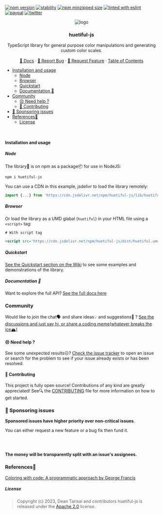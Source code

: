 [![npm version](https://img.shields.io/npm/v/huetiful-js)](https://www.npmjs.com/package/huetiful-js)
[![stability](https://img.shields.io/badge/stability-stable-green.svg)](https://www.npmjs.com/package/huetiful-js)
[![npm minzipped size](https://img.shields.io/bundlephobia/minzip/huetiful-js)](https://bundlephobia.com/package/huetiful-js)
[![linted with eslint](https://img.shields.io/badge/linted_with-ES_Lint-4B32C3.svg?logo=eslint)](https://github.com/eslint/eslint)
[![paypal](https://img.shields.io/badge/donate-paypal-informational?logo=paypal)](https://www.paypal.com/donate/?hosted_button_id=CRFWNCE6EW5X2)
[![twitter](https://img.shields.io/twitter/follow/deantarisai?style=social)](https://twitter.com/deantarisai)


  <p align='center'>
    <img alt="logo" title="huetiful-js" src="https://github.com/prjctimg/huetiful/blob/main/.github/logo.png">
  </p>
<h3 align='center'>huetiful-js</h3>

<p align='center'>TypeScript library for general purpose color manipulations and generating custom color scales.
<br>
<br>
 <a href="https://prjctimg.github.io/huetiful">📜 Docs</a>
    ·
    <a href="https://github.com/prjctimg/prjctimg/issues/new?template=---bug-report.md">🐞 Report Bug</a>
    ·
    <a href="https://github.com/prjctimg/huetiful/issues/new?template=---feature-request.md">🍩 Request Feature</a>
    ·
    <a href="https://github.com/prjctimg/huetiful/wiki>🧠 Wiki </a>
</p>

### Table of Contents

- [Installation and usage](#installation-and-usage)
  - [Node](#node)
  - [Browser](#browser)
  - [Quickstart](#quickstart)
  - [Documentation 📜](#documentation-)
- [Community](#community)
  - [😣 Need help ?](#-need-help-)
  - [🎁 Contributing](#-contributing)
- [👏 Sponsoring issues](#-sponsoring-issues)
- [References🔗](#references)
  - [License](#license)

<br>

#### Installation and usage

##### Node

The library🧾 is on npm as a package📦 for use in NodeJS:

```bash
npm i huetiful-js
```

You can use a CDN in this example, jsdelivr to load the library remotely:

```js
import {...} from 'https://cdn.jsdelivr.net/npm/huetiful-js/lib/huetiful.esm.mjs'

```

##### Browser

Or load the library as a UMD glabal (`huetiful`) in your HTML file using a `<script>` tag:

```html
# With script tag

<script src='https://cdn.jsdelivr.net/npm/huetiful-js/dist/huetiful.umd.js'></script>
```

##### Quickstart

[See the Quickstart section on the Wiki](https://github.com/prjctimg/huetiful/wiki/Quickstart-%F0%9F%8F%81) to see some examples and demonstrations of the library.

##### Documentation 📜

Want to explore the full API? [See the full docs here](https:prjctimg.github.io/huetiful)
<br>

### Community

Would like to join the chat🗣️ and share ideas💡 and suggestions💭 ? [See the discussions and just say hi, or share a coding meme(whatever breaks the ice🏔️)](https://github.com/prjctimg/huetiful/discussions)

#### 😣 Need help ?

See some unexpected results😖? [Check the issue tracker](https://github.com/prjctimg/huetiful/issues) to open an issue or search for the problem to see if your issue already exists or has been resolved.

#### 🎁 Contributing

This project is fully open source! Contributions of any kind are greatly appreciated! See🔍 the [CONTRIBUTING](./CONTRIBUTING.md) file for more information on how to get started.

### 👏 Sponsoring issues

**Sponsored issues have higher priority over non-critical issues**.<br>

You can either request a new feature or a bug fix then fund it.

<br>
<br>

**The money will be transparently split with an issue's assignees.**

### References🔗

[Coloring with code: A programmatic approach by George Francis](https://tympanus.net/codrops/2021/12/07/coloring-with-code-a-programmatic-approach-to-design/)

##### License

> Copyright (c) 2023,
> Dean Tarisai and contributors
> huetiful-js is released under the [Apache 2.0](http://www.apache.org/licenses/LICENSE-2.0) license.
